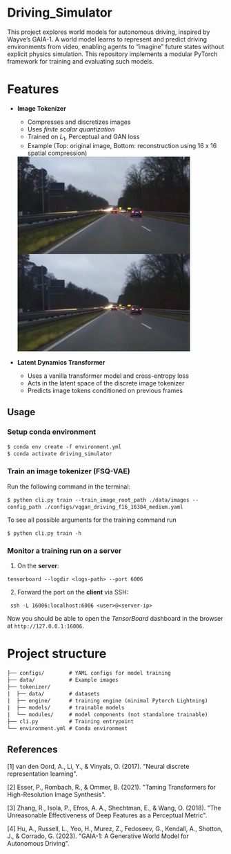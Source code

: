 # Driving_Simulator
This project explores world models for autonomous driving, inspired by Wayve’s GAIA-1. A world model learns to represent and predict driving environments from video, enabling agents to “imagine” future states without explicit physics simulation. This repository implements a modular PyTorch framework for training and evaluating such models.

# Features
* **Image Tokenizer**
    * Compresses and discretizes images
    * Uses *finite scalar quantization*
    * Trained on $L_1$, Perceptual and GAN loss
    * Example (Top: original image, Bottom: reconstruction using 16 x 16 spatial compression)
    <img src="img/image_reconstruction.png" alt="reconstruction example" width="400">

* **Latent Dynamics Transformer**
    * Uses a vanilla transformer model and cross-entropy loss
    * Acts in the latent space of the discrete image tokenizer
    * Predicts image tokens conditioned on previous frames

## Usage

### Setup conda environment

```console
$ conda env create -f environment.yml
$ conda activate driving_simulator
```

### Train an image tokenizer (FSQ-VAE)

Run the following command in the terminal:

```console
$ python cli.py train --train_image_root_path ./data/images --config_path ./configs/vqgan_driving_f16_16384_medium.yaml
```

To see all possible arguments for the training command run

```console
$ python cli.py train -h
```

### Monitor a training run on a server

1. On the **server**:

```console
tensorboard --logdir <logs-path> --port 6006
```

2. Forward the port on the **client** via SSH:

```console
 ssh -L 16006:localhost:6006 <user>@<server-ip>
```

Now you should be able to open the *TensorBoard* dashboard in the browser at `http://127.0.0.1:16006`.

# Project structure

```
├── configs/        # YAML configs for model training
├── data/           # Example images
├── tokenizer/
|  ├── data/        # datasets
|  ├── engine/      # training engine (minimal Pytorch Lightning)
|  ├── models/      # trainable models
|  └── modules/     # model components (not standalone trainable)
├── cli.py          # Training entrypoint
└── environment.yml # Conda environment
```

## References

[1] van den Oord, A., Li, Y., & Vinyals, O. (2017). "Neural discrete representation learning".

[2] Esser, P., Rombach, R., & Ommer, B. (2021). "Taming Transformers for High-Resolution Image Synthesis".

[3] Zhang, R., Isola, P., Efros, A. A., Shechtman, E., & Wang, O. (2018). "The Unreasonable Effectiveness of Deep Features as a Perceptual Metric".

[4] Hu, A., Russell, L., Yeo, H., Murez, Z., Fedoseev, G., Kendall, A., Shotton, J., & Corrado, G. (2023). "GAIA-1: A Generative World Model for Autonomous Driving".
